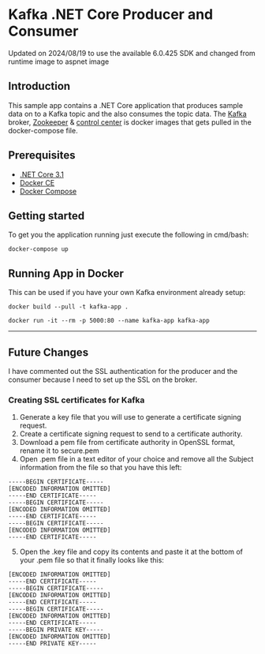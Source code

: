 # Kafka .NET Core Producer and Consumer 
Updated on 2024/08/19 to use the available 6.0.425 SDK and changed from runtime image to aspnet image

## Introduction
This sample app contains a .NET Core application that produces sample data on to a Kafka topic and the also consumes the topic data. The [Kafka](https://kafka.apache.org/) broker, [Zookeeper](https://zookeeper.apache.org/) & [control center](https://docs.confluent.io/current/control-center/index.html) is docker images that gets pulled in the docker-compose file.

## Prerequisites
* [.NET Core 3.1](https://dotnet.microsoft.com/download/dotnet-core/3.1)
* [Docker CE](https://docs.docker.com/docker-for-windows/install/)
* [Docker Compose](https://docs.docker.com/compose/install/)

## Getting started
To get you the application running just execute the following in cmd/bash:
```
docker-compose up
```

## Running App in Docker
This can be used if you have your own Kafka environment already setup:

```
docker build --pull -t kafka-app .
```
```
docker run -it --rm -p 5000:80 --name kafka-app kafka-app
```
___
## Future Changes
I have commented out the SSL authentication for the producer and the consumer because I need to set up the SSL on the broker.
### Creating SSL certificates for Kafka
1. Generate a key file that you will use to generate a certificate signing request.
2. Create a certificate signing request to send to a certificate authority.
3. Download a pem file from certificate authority in OpenSSL format, rename it to secure.pem
4. Open .pem file in a text editor of your choice and remove all the Subject information from the file so that you have this left:
```
-----BEGIN CERTIFICATE-----
[ENCODED INFORMATION OMITTED]
-----END CERTIFICATE-----
-----BEGIN CERTIFICATE-----
[ENCODED INFORMATION OMITTED]
-----END CERTIFICATE-----
-----BEGIN CERTIFICATE-----
[ENCODED INFORMATION OMITTED]
-----END CERTIFICATE-----
```

5. Open the .key file and copy its contents and paste it at the bottom of your .pem file so that it finally looks like this:
```
[ENCODED INFORMATION OMITTED]
-----END CERTIFICATE-----
-----BEGIN CERTIFICATE-----
[ENCODED INFORMATION OMITTED]
-----END CERTIFICATE-----
-----BEGIN CERTIFICATE-----
[ENCODED INFORMATION OMITTED]
-----END CERTIFICATE-----
-----BEGIN PRIVATE KEY-----
[ENCODED INFORMATION OMITTED]
-----END PRIVATE KEY-----
```
